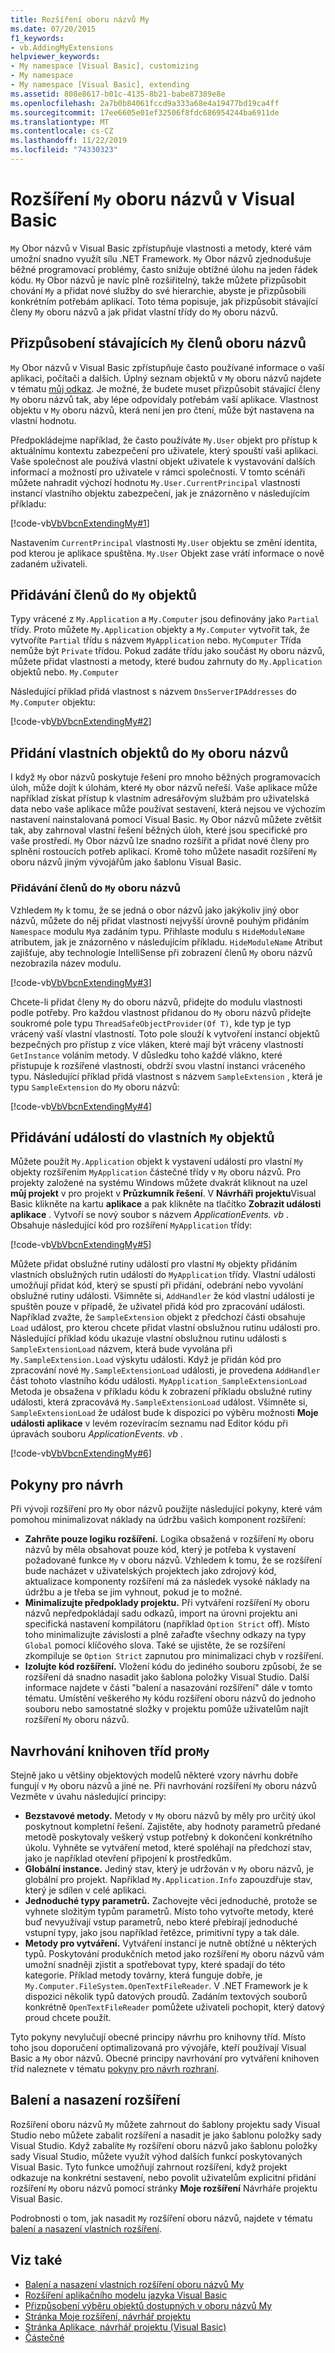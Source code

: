 ```yaml
---
title: Rozšíření oboru názvů My
ms.date: 07/20/2015
f1_keywords:
- vb.AddingMyExtensions
helpviewer_keywords:
- My namespace [Visual Basic], customizing
- My namespace
- My namespace [Visual Basic], extending
ms.assetid: 808e8617-b01c-4135-8b21-babe87389e8e
ms.openlocfilehash: 2a7b0b84061fccd9a333a68e4a19477bd19ca4ff
ms.sourcegitcommit: 17ee6605e01ef32506f8fdc686954244ba6911de
ms.translationtype: MT
ms.contentlocale: cs-CZ
ms.lasthandoff: 11/22/2019
ms.locfileid: "74330323"
---
```

# <a name="extending-the-my-namespace-in-visual-basic"></a>Rozšíření `My` oboru názvů v Visual Basic

`My` Obor názvů v Visual Basic zpřístupňuje vlastnosti a metody, které vám umožní snadno využít sílu .NET Framework. `My` Obor názvů zjednodušuje běžné programovací problémy, často snižuje obtížné úlohu na jeden řádek kódu. `My` Obor názvů je navíc plně rozšiřitelný, takže můžete přizpůsobit chování `My` a přidat nové služby do své hierarchie, abyste je přizpůsobili konkrétním potřebám aplikací. Toto téma popisuje, jak přizpůsobit stávající členy `My` oboru názvů a jak přidat vlastní třídy do `My` oboru názvů.

## <a name="customizing-existing-my-namespace-members"></a>Přizpůsobení stávajících `My` členů oboru názvů

`My` Obor názvů v Visual Basic zpřístupňuje často používané informace o vaší aplikaci, počítači a dalších. Úplný seznam objektů v `My` oboru názvů najdete v tématu [můj odkaz](../../language-reference/keywords/my-reference.md). Je možné, že budete muset přizpůsobit stávající členy `My` oboru názvů tak, aby lépe odpovídaly potřebám vaší aplikace. Vlastnost objektu v `My` oboru názvů, která není jen pro čtení, může být nastavena na vlastní hodnotu.

Předpokládejme například, že často používáte `My.User` objekt pro přístup k aktuálnímu kontextu zabezpečení pro uživatele, který spouští vaši aplikaci. Vaše společnost ale používá vlastní objekt uživatele k vystavování dalších informací a možností pro uživatele v rámci společnosti. V tomto scénáři můžete nahradit výchozí hodnotu `My.User.CurrentPrincipal` vlastnosti instancí vlastního objektu zabezpečení, jak je znázorněno v následujícím příkladu:

[!code-vb[VbVbcnExtendingMy#1](~/samples/snippets/visualbasic/VS_Snippets_VBCSharp/VbVbcnExtendingMy/VB/Class1.vb#1)]

Nastavením `CurrentPrincipal` vlastnosti `My.User` objektu se změní identita, pod kterou je aplikace spuštěna. `My.User` Objekt zase vrátí informace o nově zadaném uživateli.
  
## <a name="adding-members-to-my-objects"></a>Přidávání členů do `My` objektů

Typy vrácené z `My.Application` a `My.Computer` jsou definovány jako `Partial` třídy. Proto můžete `My.Application` objekty a `My.Computer` vytvořit tak, že vytvoříte `Partial` třídu s názvem `MyApplication` nebo. `MyComputer` Třída nemůže být `Private` třídou. Pokud zadáte třídu jako součást `My` oboru názvů, můžete přidat vlastnosti a metody, které budou zahrnuty do `My.Application` objektů nebo. `My.Computer`

Následující příklad přidá vlastnost s názvem `DnsServerIPAddresses` do `My.Computer` objektu:

[!code-vb[VbVbcnExtendingMy#2](~/samples/snippets/visualbasic/VS_Snippets_VBCSharp/VbVbcnExtendingMy/VB/Class2.vb#2)]

## <a name="adding-custom-objects-to-the-my-namespace"></a>Přidání vlastních objektů do `My` oboru názvů

I když `My` obor názvů poskytuje řešení pro mnoho běžných programovacích úloh, může dojít k úlohám, které `My` obor názvů neřeší. Vaše aplikace může například získat přístup k vlastním adresářovým službám pro uživatelská data nebo vaše aplikace může používat sestavení, která nejsou ve výchozím nastavení nainstalovaná pomocí Visual Basic. `My` Obor názvů můžete zvětšit tak, aby zahrnoval vlastní řešení běžných úloh, které jsou specifické pro vaše prostředí. `My` Obor názvů lze snadno rozšířit a přidat nové členy pro splnění rostoucích potřeb aplikací. Kromě toho můžete nasadit rozšíření `My` oboru názvů jiným vývojářům jako šablonu Visual Basic.
  
### <a name="adding-members-to-the-my-namespace"></a>Přidávání členů do `My` oboru názvů

Vzhledem `My` k tomu, že se jedná o obor názvů jako jakýkoliv jiný obor názvů, můžete do něj přidat vlastnosti nejvyšší úrovně pouhým přidáním `Namespace` modulu `My`a zadáním typu. Přihlaste modulu s `HideModuleName` atributem, jak je znázorněno v následujícím příkladu. `HideModuleName` Atribut zajišťuje, aby technologie IntelliSense při zobrazení členů `My` oboru názvů nezobrazila název modulu.

[!code-vb[VbVbcnExtendingMy#3](~/samples/snippets/visualbasic/VS_Snippets_VBCSharp/VbVbcnExtendingMy/VB/Class1.vb#3)]

Chcete-li přidat členy `My` do oboru názvů, přidejte do modulu vlastnosti podle potřeby. Pro každou vlastnost přidanou do `My` oboru názvů přidejte soukromé pole typu `ThreadSafeObjectProvider(Of T)`, kde typ je typ vrácený vaší vlastní vlastností. Toto pole slouží k vytvoření instancí objektů bezpečných pro přístup z více vláken, které mají být vráceny vlastností `GetInstance` voláním metody. V důsledku toho každé vlákno, které přistupuje k rozšířené vlastnosti, obdrží svou vlastní instanci vráceného typu. Následující příklad přidá vlastnost s názvem `SampleExtension` , která je typu `SampleExtension` do `My` oboru názvů:

[!code-vb[VbVbcnExtendingMy#4](~/samples/snippets/visualbasic/VS_Snippets_VBCSharp/VbVbcnExtendingMy/VB/Class1.vb#4)]

## <a name="adding-events-to-custom-my-objects"></a>Přidávání událostí do vlastních `My` objektů

Můžete použít `My.Application` objekt k vystavení událostí pro vlastní `My` objekty rozšířením `MyApplication` částečné třídy v `My` oboru názvů. Pro projekty založené na systému Windows můžete dvakrát kliknout na uzel **můj projekt** v pro projekt v **Průzkumník řešení**. V **Návrháři projektu**Visual Basic klikněte na kartu **aplikace** a pak klikněte na tlačítko **Zobrazit události aplikace** . Vytvoří se nový soubor s názvem *ApplicationEvents. vb* . Obsahuje následující kód pro rozšíření `MyApplication` třídy:

[!code-vb[VbVbcnExtendingMy#5](~/samples/snippets/visualbasic/VS_Snippets_VBCSharp/VbVbcnExtendingMy/VB/Class1.vb#5)]

Můžete přidat obslužné rutiny událostí pro vlastní `My` objekty přidáním vlastních obslužných rutin událostí do `MyApplication` třídy. Vlastní události umožňují přidat kód, který se spustí při přidání, odebrání nebo vyvolání obslužné rutiny události. Všimněte si, `AddHandler` že kód vlastní události je spuštěn pouze v případě, že uživatel přidá kód pro zpracování události. Například zvažte, že `SampleExtension` objekt z předchozí části obsahuje `Load` událost, pro kterou chcete přidat vlastní obslužnou rutinu události pro. Následující příklad kódu ukazuje vlastní obslužnou rutinu události s `SampleExtensionLoad` názvem, která bude vyvolána při `My.SampleExtension.Load` výskytu události. Když je přidán kód pro zpracování nové `My.SampleExtensionLoad` události, je provedena `AddHandler` část tohoto vlastního kódu události. `MyApplication_SampleExtensionLoad` Metoda je obsažena v příkladu kódu k zobrazení příkladu obslužné rutiny události, která zpracovává `My.SampleExtensionLoad` událost. Všimněte si, `SampleExtensionLoad` že událost bude k dispozici po výběru možnosti **Moje události aplikace** v levém rozevíracím seznamu nad Editor kódu při úpravách souboru *ApplicationEvents. vb* .

[!code-vb[VbVbcnExtendingMy#6](~/samples/snippets/visualbasic/VS_Snippets_VBCSharp/VbVbcnExtendingMy/VB/Class1.vb#6)]

## <a name="design-guidelines"></a>Pokyny pro návrh

Při vývoji rozšíření pro `My` obor názvů použijte následující pokyny, které vám pomohou minimalizovat náklady na údržbu vašich komponent rozšíření:

- **Zahrňte pouze logiku rozšíření.** Logika obsažená v rozšíření `My` oboru názvů by měla obsahovat pouze kód, který je potřeba k vystavení požadované funkce `My` v oboru názvů. Vzhledem k tomu, že se rozšíření bude nacházet v uživatelských projektech jako zdrojový kód, aktualizace komponenty rozšíření má za následek vysoké náklady na údržbu a je třeba se jim vyhnout, pokud je to možné.
- **Minimalizujte předpoklady projektu.** Při vytváření rozšíření `My` oboru názvů nepředpokládají sadu odkazů, import na úrovni projektu ani specifická nastavení kompilátoru (například `Option Strict` off). Místo toho minimalizujte závislosti a plně zařaďte všechny odkazy na typy `Global` pomocí klíčového slova. Také se ujistěte, že se rozšíření zkompiluje se `Option Strict` zapnutou pro minimalizaci chyb v rozšíření.
- **Izolujte kód rozšíření.** Vložení kódu do jediného souboru způsobí, že se rozšíření dá snadno nasadit jako šablona položky Visual Studio. Další informace najdete v části "balení a nasazování rozšíření" dále v tomto tématu. Umístění veškerého `My` kódu rozšíření oboru názvů do jednoho souboru nebo samostatné složky v projektu pomůže uživatelům najít rozšíření `My` oboru názvů.

## <a name="designing-class-libraries-for-my"></a>Navrhování knihoven tříd pro`My`

Stejně jako u většiny objektových modelů některé vzory návrhu dobře fungují v `My` oboru názvů a jiné ne. Při navrhování rozšíření `My` oboru názvů Vezměte v úvahu následující principy:

- **Bezstavové metody.** Metody v `My` oboru názvů by měly pro určitý úkol poskytnout kompletní řešení. Zajistěte, aby hodnoty parametrů předané metodě poskytovaly veškerý vstup potřebný k dokončení konkrétního úkolu. Vyhněte se vytváření metod, které spoléhají na předchozí stav, jako je například otevření připojení k prostředkům.
- **Globální instance.** Jediný stav, který je udržován v `My` oboru názvů, je globální pro projekt. Například `My.Application.Info` zapouzdřuje stav, který je sdílen v celé aplikaci.
- **Jednoduché typy parametrů.** Zachovejte věci jednoduché, protože se vyhnete složitým typům parametrů. Místo toho vytvořte metody, které buď nevyužívají vstup parametrů, nebo které přebírají jednoduché vstupní typy, jako jsou například řetězce, primitivní typy a tak dále.
- **Metody pro vytváření.** Vytváření instancí je nutně obtížné u některých typů. Poskytování produkčních metod jako rozšíření `My` oboru názvů vám umožní snadněji zjistit a spotřebovat typy, které spadají do této kategorie. Příklad metody továrny, která funguje dobře, je `My.Computer.FileSystem.OpenTextFileReader`. V .NET Framework je k dispozici několik typů datových proudů. Zadáním textových souborů konkrétně `OpenTextFileReader` pomůžete uživateli pochopit, který datový proud chcete použít.

Tyto pokyny nevylučují obecné principy návrhu pro knihovny tříd. Místo toho jsou doporučení optimalizovaná pro vývojáře, kteří používají Visual Basic a `My` obor názvů. Obecné principy navrhování pro vytváření knihoven tříd naleznete v tématu [pokyny pro návrh rozhraní](../../../standard/design-guidelines/index.md).

## <a name="packaging-and-deploying-extensions"></a>Balení a nasazení rozšíření

Rozšíření oboru názvů `My` můžete zahrnout do šablony projektu sady Visual Studio nebo můžete zabalit rozšíření a nasadit je jako šablonu položky sady Visual Studio. Když zabalíte `My` rozšíření oboru názvů jako šablonu položky sady Visual Studio, můžete využít výhod dalších funkcí poskytovaných Visual Basic. Tyto funkce umožňují zahrnout rozšíření, když projekt odkazuje na konkrétní sestavení, nebo povolit uživatelům explicitní přidání rozšíření `My` oboru názvů pomocí stránky **Moje rozšíření** Návrháře projektu Visual Basic.

Podrobnosti o tom, jak nasadit `My` rozšíření oboru názvů, najdete v tématu [balení a nasazení vlastních rozšíření](packaging-and-deploying-custom-my-extensions.md).

## <a name="see-also"></a>Viz také

- [Balení a nasazení vlastních rozšíření oboru názvů My](packaging-and-deploying-custom-my-extensions.md)
- [Rozšíření aplikačního modelu jazyka Visual Basic](extending-the-visual-basic-application-model.md)
- [Přizpůsobení výběru objektů dostupných v oboru názvů My](customizing-which-objects-are-available-in-my.md)
- [Stránka Moje rozšíření, návrhář projektu](/visualstudio/ide/reference/my-extensions-page-project-designer-visual-basic)
- [Stránka Aplikace, návrhář projektu (Visual Basic)](/visualstudio/ide/reference/application-page-project-designer-visual-basic)
- [Částečné](../../language-reference/modifiers/partial.md)
